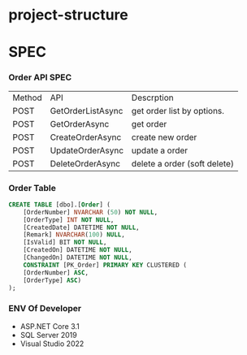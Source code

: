 # project-structure

# SPEC
### Order API SPEC
<table>
<tr>
<td>Method</td>
<td>API</td>
<td>Descrption</td>
</tr>
<tr>
<td>POST</td>
<td>GetOrderListAsync</td>
<td>get order list by options.</td>
</tr>
<tr>
<td>POST</td>
<td>GetOrderAsync</td>
<td>get order</td>
</tr>
<tr>
<td>POST</td>
<td>CreateOrderAsync</td>
<td>create new order</td>
</tr>
<tr>
<td>POST</td>
<td>UpdateOrderAsync</td>
<td>update a order</td>
</tr>
<tr>
<td>POST</td>
<td>DeleteOrderAsync</td>
<td>delete a order (soft delete)</td>
</tr>
</table>

### Order Table
```sql
CREATE TABLE [dbo].[Order] (
    [OrderNumber] NVARCHAR (50) NOT NULL,
    [OrderType] INT NOT NULL,
    [CreatedDate] DATETIME NOT NULL,
    [Remark] NVARCHAR(100) NULL, 
    [IsValid] BIT NOT NULL,
    [CreatedOn] DATETIME NOT NULL,
    [ChangedOn] DATETIME NOT NULL,
    CONSTRAINT [PK_Order] PRIMARY KEY CLUSTERED (
    [OrderNumber] ASC,
    [OrderType] ASC)
);
```

### ENV Of Developer 
- ASP.NET Core 3.1
- SQL Server 2019
- Visual Studio 2022
